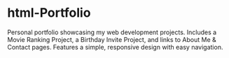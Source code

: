 # html-Portfolio
Personal portfolio showcasing my web development projects. Includes a Movie Ranking Project, a Birthday Invite Project, and links to About Me &amp; Contact pages. Features a simple, responsive design with easy navigation.

